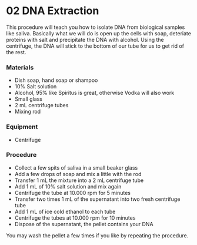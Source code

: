 02 DNA Extraction
=================

This procedure will teach you how to isolate DNA from biological samples like saliva. Basically what we will do is open up the cells with soap, deteriate proteins with salt and precipitate the DNA with alcohol. Using the centrifuge, the DNA will stick to the bottom of our tube for us to get rid of the rest.

### Materials
- Dish soap, hand soap or shampoo
- 10% Salt solution
- Alcohol, 95% like Spiritus is great, otherwise Vodka will also work
- Small glass
- 2 mL centrifuge tubes
- Mixing rod

### Equipment
- Centrifuge

### Procedure

- Collect a few spits of saliva in a small beaker glass
- Add a few drops of soap and mix a little with the rod
- Transfer 1 mL the mixture into a 2 mL centrifuge tube
- Add 1 mL of 10% salt solution and mix again
- Centrifuge the tube at 10.000 rpm for 5 minutes
- Transfer two times 1 mL of the supernatant into two fresh centrifuge tube
- Add 1 mL of ice cold ethanol to each tube
- Centrifuge the tubes at 10.000 rpm for 10 minutes
- Dispose of the supernatant, the pellet contains your DNA

You may wash the pellet a few times if you like by repeating the procedure.
